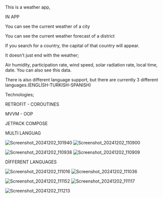 This is a weather app,


IN APP








You can see the current weather of a city


You can see the current weather forecast of a district


If you search for a country, the capital of that country will appear.


It doesn't just end with the weather;


Air humidity, participation rate, wind speed, solar radiation rate, local time, date. You can also see this data.


There is also different language support, but there are currently 3 different languages.(ENGLİSH-TURKISH-SPANISH)



Technologies;


RETROFIT - COROUTINES


MVVM - OOP


JETPACK COMPOSE


MULTI LANGUAG


![Screenshot_20241202_101940](https://github.com/user-attachments/assets/3df8a95b-100a-42c1-bd60-ce1729c3c3b7)          ![Screenshot_20241202_110900](https://github.com/user-attachments/assets/df801bfd-313b-4a6e-bc97-b1ebbd1689ae)



![Screenshot_20241202_110938](https://github.com/user-attachments/assets/66a495d9-eed4-4370-94d7-3b2b19482aca)         ![Screenshot_20241202_110909](https://github.com/user-attachments/assets/30082acb-7607-4c20-b69f-f8a63164e379)


DİFFERENT LANGUAGES 



![Screenshot_20241202_111016](https://github.com/user-attachments/assets/28e80709-ce52-4b86-9325-425c7b3930f6)             ![Screenshot_20241202_111036](https://github.com/user-attachments/assets/0bfdbc3d-089d-42e8-b0de-a700d6102481)







![Screenshot_20241202_111152](https://github.com/user-attachments/assets/64c3a283-5f11-4a7e-bd56-7faf083a1b05)            ![Screenshot_20241202_111117](https://github.com/user-attachments/assets/9cbb8a88-0361-4292-9ae6-0a5203bdd81d)







![Screenshot_20241202_111213](https://github.com/user-attachments/assets/399113e7-637a-4e3c-96aa-09039af815ef)
